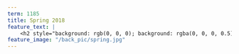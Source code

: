 ```yaml
---
term: 1185
title: Spring 2018
feature_text: |
    <h2 style="background: rgb(0, 0, 0); background: rgba(0, 0, 0, 0.5); color: #FDD54F; padding: 10px;">Spring 2018</h2>
feature_image: "/back_pic/spring.jpg"
---
```

